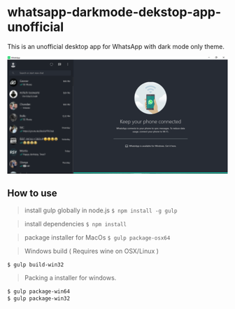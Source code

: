 # whatsapp-darkmode-dekstop-app-unofficial
This is an unofficial desktop app for WhatsApp with dark mode only theme.

![dark](https://github.com/iamatulsingh/Darkmode-desktop-app-for-WhatsApp/blob/master/whatsapp-dark-mode.png)


## How to use
>install gulp globally in node.js
```$ npm install -g gulp```

>install dependencies
```$ npm install```

>package installer for MacOs
```$ gulp package-osx64```

>Windows build ( Requires wine on OSX/Linux )
```$ gulp build-win64
$ gulp build-win32
```

>Packing a installer for windows. 
```
$ gulp package-win64
$ gulp package-win32
```

